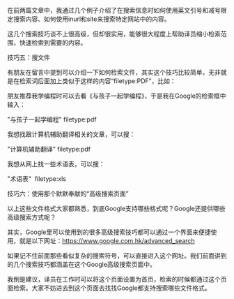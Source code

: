 在前两篇文章中，我通过几个例子介绍了在搜索信息时如何使用英文引号和减号限定搜索内容、如何使用inurl和site来搜索特定网站中的内容。这几个搜索技巧谈不上很高级，但却很实用，能够很大程度上帮助译员缩小检索范围，快速检索到需要的内容。技巧五：搜文件有朋友在留言中提到可以介绍一下如何检索文件，其实这个技巧比较简单，无非就是在检索词后面加上类似于这样的内容“filetype:PDF”，比如：朋友推荐我学编程时可以去看《与孩子一起学编程》，于是我在Google的检索框中输入："与孩子一起学编程" filetype:pdf我想找跟计算机辅助翻译相关的文章，可以搜："计算机辅助翻译" filetype:pdf我想从网上找一些术语表，可以搜："术语表"  filetype:xls技巧六：使用那个默默奉献的“高级搜索页面”以上这些文件格式大家都熟悉，到底Google支持哪些格式呢？Google还提供哪些高级搜索方式呢？其实，Google里可以使用到的很多高级搜索技巧都可以通过一个界面来便捷使用，就是以下网址：https://www.google.com.hk/advanced_search如果记不住前面那些看似复杂的搜索符号，可以直接进入这个网址。我们前面讲到的几个搜索技巧都涵盖在这个Google高级搜索页面中。我倒是建议，译员在工作时可以将这个页面设置为首页，检索的时候都通过这个页面检索。大家不妨进去到这个页面去找找Google都支持搜索哪些文件格式。